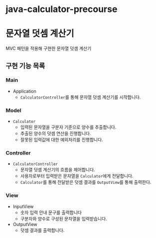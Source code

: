 # java-calculator-precourse


# 문자열 덧셈 계산기
MVC 패턴을 적용해 구현한 문자열 덧셈 계산기

## 구현 기능 목록


### Main
* Application
  * `CalculatorController`를 통해 문자열 덧셈 계산기를 시작합니다.

### Model
* `Calculator`
  * 입력된 문자열을 구분자 기준으로 양수를 추출합니다.
  * 추출된 양수의 덧셈 연산을 진행합니다.
  * 잘못된 입력값에 대한 예외처리를 진행합니다.

### Controller
* `CalculatorController`
  * 문자열 덧셈 계산기의 흐름을 제어합니다.
  * 사용자로부터 입력받은 문자열을 `Calculator`에게 전달합니다.
  * `Calculator`를 통해 전달받은 덧셈 결과를 `OutputView`를 통해 출력한다.

### View
* InputView
  * 숫자 입력 안내 문구를 출력합니다
  * 구분자와 양수로 구성된 문자열을 입력받습니다.
* OutputView
  * 덧셈 결과를 출력합니다.